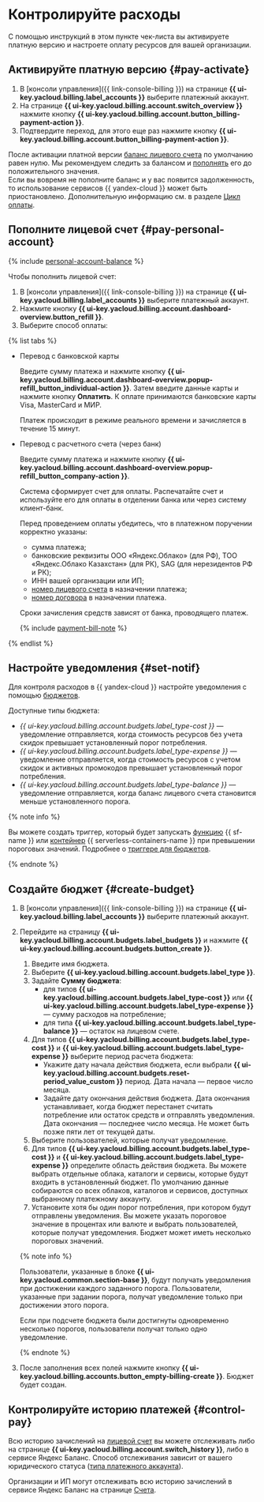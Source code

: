 # Контролируйте расходы

С помощью инструкций в этом пункте чек-листа вы активируете платную версию и настроете оплату ресурсов для вашей организации.

## Активируйте платную версию {#pay-activate}

1. В [консоли управления]({{ link-console-billing }}) на странице **{{ ui-key.yacloud.billing.label_accounts }}** выберите платежный аккаунт.
1. На странице **{{ ui-key.yacloud.billing.account.switch_overview }}** нажмите кнопку **{{ ui-key.yacloud.billing.account.button_billing-payment-action }}**.
1. Подтвердите переход, для этого еще раз нажмите кнопку **{{ ui-key.yacloud.billing.account.button_billing-payment-action }}**.

После активации платной версии [баланс лицевого счета](../../billing/concepts/personal-account.md#balance) по умолчанию равен нулю. Мы рекомендуем следить за балансом и [пополнять](../../billing/operations/pay-the-bill.md) его до положительного значения.
<br/>Если вы вовремя не пополните баланс и у вас появится задолженность, то использование сервисов {{ yandex-cloud }} может быть приостановлено. Дополнительную информацию см. в разделе [Цикл оплаты](../../billing/payment/billing-cycle-business.md).

## Пополните лицевой счет {#pay-personal-account}

{% include [personal-account-balance](../../billing/_includes/personal-account-balance.md) %}

Чтобы пополнить лицевой счет:
1. В [консоли управления]({{ link-console-billing }}) на странице **{{ ui-key.yacloud.billing.label_accounts }}** выберите платежный аккаунт.
1. Нажмите кнопку **{{ ui-key.yacloud.billing.account.dashboard-overview.button_refill }}**.
1. Выберите способ оплаты:

  {% list tabs %}

  - Перевод с банковской карты

    Введите сумму платежа и нажмите кнопку **{{ ui-key.yacloud.billing.account.dashboard-overview.popup-refill_button_individual-action }}**. Затем введите данные карты и нажмите кнопку **Оплатить**. К оплате принимаются банковские карты Visa, MasterCard и МИР.

    Платеж происходит в режиме реального времени и зачисляется в течение 15 минут.

  - Перевод с расчетного счета (через банк)

    Введите сумму платежа и нажмите кнопку **{{ ui-key.yacloud.billing.account.dashboard-overview.popup-refill_button_company-action }}**.

    Система сформирует счет для оплаты. Распечатайте счет и используйте его для оплаты в отделении банка или через систему клиент-банк.

    Перед проведением оплаты убедитесь, что в платежном поручении корректно указаны:
    * сумма платежа;
    * банковские реквизиты ООО «Яндекс.Облако» (для РФ), ТОО «Яндекс.Облако Казахстан» (для РК), SAG (для нерезидентов РФ и РК);
    * ИНН вашей организации или ИП;
    * [номер лицевого счета](../../billing/concepts/personal-account.md#id) в назначении платежа;
    * [номер договора](../../billing/concepts/contract.md) в назначении платежа.

    Сроки зачисления средств зависят от банка, проводящего платеж.

    {% include [payment-bill-note](../../billing/_includes/payment-bill-note.md) %}

   {% endlist %}
 
## Настройте уведомления {#set-notif}

Для контроля расходов в {{ yandex-cloud }} настройте уведомления с помощью [бюджетов](../../billing/concepts/budget.md).  

Доступные типы бюджета:
* _{{ ui-key.yacloud.billing.account.budgets.label_type-cost }}_ — уведомление отправляется, когда стоимость ресурсов без учета скидок превышает установленный порог потребления.
* _{{ ui-key.yacloud.billing.account.budgets.label_type-expense }}_ — уведомление отправляется, когда стоимость ресурсов с учетом скидок и активных промокодов превышает установленный порог потребления.
* _{{ ui-key.yacloud.billing.account.budgets.label_type-balance }}_ — уведомление отправляется, когда баланс лицевого счета становится меньше установленного порога.

{% note info %}

Вы можете создать триггер, который будет запускать [функцию](../../functions/concepts/function.md) {{ sf-name }} или [контейнер](../../serverless-containers/concepts/container.md) {{ serverless-containers-name }} при превышении пороговых значений. Подробнее о [триггере для бюджетов](../../functions/operations/trigger/budget-trigger-create.md).

{% endnote %}

## Создайте бюджет {#create-budget}

1. В [консоли управления]({{ link-console-billing }}) на странице **{{ ui-key.yacloud.billing.label_accounts }}** выберите платежный аккаунт.
1. Перейдите на страницу **{{ ui-key.yacloud.billing.account.budgets.label_budgets }}** и нажмите **{{ ui-key.yacloud.billing.account.budgets.button_create }}**.
   1. Введите имя бюджета.
   1. Выберите **{{ ui-key.yacloud.billing.account.budgets.label_type }}**.
   1. Задайте **Сумму бюджета**:
       * для типов **{{ ui-key.yacloud.billing.account.budgets.label_type-cost }}** или **{{ ui-key.yacloud.billing.account.budgets.label_type-expense }}** — сумму расходов на потребление;
       * для типа **{{ ui-key.yacloud.billing.account.budgets.label_type-balance }}** — остаток на лицевом счете.
   1. Для типов **{{ ui-key.yacloud.billing.account.budgets.label_type-cost }}** и **{{ ui-key.yacloud.billing.account.budgets.label_type-expense }}** выберите период расчета бюджета:
       * Укажите дату начала действия бюджета, если выбрали **{{ ui-key.yacloud.billing.account.budgets.reset-period_value_custom }}** период. Дата начала — первое число месяца.
       * Задайте дату окончания действия бюджета. Дата окончания устанавливает, когда бюджет перестанет считать потребление или остаток средств и отправлять уведомления. Дата окончания — последнее число месяца. Не может быть позже пяти лет от текущей даты.
   1. Выберите пользователей, которые получат уведомление.
   1. Для типов **{{ ui-key.yacloud.billing.account.budgets.label_type-cost }}** и **{{ ui-key.yacloud.billing.account.budgets.label_type-expense }}** определите область действия бюджета. Вы можете выбрать отдельные облака, каталоги и сервисы, которые будут входить в установленный бюджет. По умолчанию данные собираются со всех облаков, каталогов и сервисов, доступных выбранному платежному аккаунту. 
   1. Установите хотя бы один порог потребления, при котором будут отправлены уведомления. Вы можете указать пороговое значение в процентах или валюте и выбрать пользователей, которые получат уведомления. Бюджет может иметь несколько пороговых значений.
   
   {% note info %}
   
   Пользователи, указанные в блоке **{{ ui-key.yacloud.common.section-base }}**, будут получать уведомления при достижении каждого заданного порога. Пользователи, указанные при задании порога, получат уведомление только при достижении этого порога.
   
   Если при подсчете бюджета были достигнуты одновременно несколько порогов, пользователи получат только одно уведомление.
   
   {% endnote %}

1. После заполнения всех полей нажмите кнопку **{{ ui-key.yacloud.billing.accounts.button_empty-billing-create }}**. Бюджет будет создан.

## Контролируйте историю платежей {#control-pay}

Всю историю зачислений на [лицевой счет](../../billing/concepts/personal-account.md#balance) вы можете отслеживать либо на странице **{{ ui-key.yacloud.billing.account.switch_history }}**, либо в сервисе Яндекс Баланс. Способ отслеживания зависит от вашего юридического статуса ([типа платежного аккаунта](../../billing/concepts/billing-account.md#ba-types)).
  
Организации и ИП могут отслеживать всю историю зачислений в сервисе Яндекс Баланс на странице [Счета](https://balance.yandex.ru/invoices.xml).